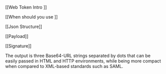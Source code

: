 
[[Web Token Intro ]]

[[When should you use ]]

[[Json Structure]] 

[[Payload]] 

[[Signature]] 

 

The output is three Base64-URL strings separated by dots that can be easily passed in HTML and HTTP environments, while being more compact when compared to XML-based standards such as SAML. 
